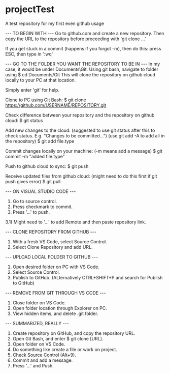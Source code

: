 # projectTest
A test repository for my first even github usage

--- TO BEGIN WITH ---
  Go to github.com and create a new repository. Then copy the URL to the repository before proceeding with 'git clone ...'

If you get stuck in a commit (happens if you forgot -m), then do this: press ESC, then type in ':wq'

--- GO TO THE FOLDER YOU WANT THE REPOSITORY TO BE IN ---
  In my case, it would be under Documents\Git.
Using git bash, navigate to folder using $ cd Documents/Git
This will clone the repository on github cloud locally to your PC at that location. 

Simply enter 'git' for help.

Clone to PC using Git Bash:
$ git clone https://github.com/USERNAME/REPOSITORY.git

Check difference between your repository and the repository on github cloud:
$ git status

Add new changes to the cloud: (suggested to use git status after this to check status. E.g. "Changes to be committed...") (use git add -A to add all in the repository)
$ git add file.type

Commit changes locally on your machine: (-m means add a message)
$ git commit -m "added file.type"

Push to github cloud to sync:
$ git push

Receive updated files from github cloud: (might need to do this first if git push gives error)
$ git pull


--- ON VISUAL STUDIO CODE ---
1) Go to source control.
2) Press checkmark to commit.
3) Press '...' to push.

3.1) Might need to '...' to add Remote and then paste repository link. 

--- CLONE REPOSITORY FROM GITHUB ---
1) With a fresh VS Code, select Source Control.
2) Select Clone Repository and add URL. 

--- UPLOAD LOCAL FOLDER TO GITHUB ---
1) Open desired folder on PC with VS Code.
2) Select Source Control.
3) Publish to GitHub. (ALternatively CTRL+SHIFT+P and search for Publish to GitHub)

--- REMOVE FROM GIT THROUGH VS CODE ---
1) Close folder on VS Code.
2) Open folder location through Explorer on PC.
3) View hidden items, and delete .git folder.

--- SUMMARIZED, REALLY ---
1) Create repository on GitHub, and copy the repository URL.
2) Open Git Bash, and enter $ git clone [URL].
3) Open folder on VS Code.
4) Do something like create a file or work on project.
5) Check Source Control (Alt+9).
6) Commit and add a message.
7) Press '...' and Push. 
